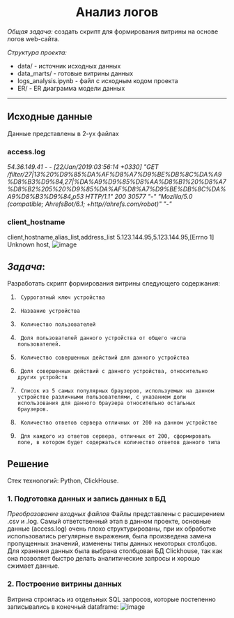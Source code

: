 <h1 align="center"> Анализ логов </h1>


*Общая задача:* создать скрипт для формирования витрины на основе логов web-сайта.

*Структура проекта:*
<ul>
  <li>data/ - источник исходных данных</li>
  <li>data_marts/ - готовые витрины данных</li>
  <li>logs_analysis.ipynb - файл с исходным кодом проекта</li>
  <li>ER/ - ER диаграмма модели данных</li>
</ul>

____

## Исходные данные

Данные представлены в 2-ух файлах

### access.log

*54.36.149.41 - - [22/Jan/2019:03:56:14 +0330] "GET /filter/27|13%20%D9%85%DA%AF%D8%A7%D9%BE%DB%8C%DA%A9%D8%B3%D9%84,27|%DA%A9%D9%85%D8%AA%D8%B1%20%D8%A7%D8%B2%205%20%D9%85%DA%AF%D8%A7%D9%BE%DB%8C%DA%A9%D8%B3%D9%84,p53 HTTP/1.1" 200 30577 "-" "Mozilla/5.0 (compatible; AhrefsBot/6.1; +http//ahrefs.com/robot)" "-"*

### client_hostname

client,hostname,alias_list,address_list
5.123.144.95,5.123.144.95,[Errno 1] Unknown host,
![image](https://user-images.githubusercontent.com/86725214/209540782-38e6cb77-f9dc-46ae-9111-28087ed6c085.png)


## *Задача*:

Разработать скрипт формирования витрины следующего содержания:
1.      Суррогатный ключ устройства

2.      Название устройства

3.      Количество пользователей

4.      Доля пользователей данного устройства от общего числа пользователей.

5.      Количество совершенных действий для данного устройства

6.      Доля совершенных действий с данного устройства, относительно других устройств

7.      Список из 5 самых популярных браузеров, используемых на данном устройстве различными пользователями, с указанием доли использования для данного браузера относительно остальных браузеров. 

8.      Количество ответов сервера отличных от 200 на данном устройстве

9.      Для каждого из ответов сервера, отличных от 200, сформировать поле, в котором будет содержаться количество ответов данного типа


## Решение
Стек технологий: Python, ClickHouse.
### 1. Подготовка данных и запись данных в БД

*Преобразование входных файлов*
Файлы представлены с расширением .csv и .log.
Самый ответственный этап в данном проекте, основные данные (access.log) очень плохо структурированы, при их обработке использовались регулярные выражения, была произведена замена пропущенных значений, изменены типы данных некоторых столбцов.
Для хранения данных была выбрана столбцовая БД Clickhouse, так как она позволяет быстро делать аналитические запросы и хорошо сжимает данные.

### 2. Построение витрины данных
Витрина строилась из отдельных SQL запросов, которые постепенно записывались в конечный dataframe:
![image](https://user-images.githubusercontent.com/86725214/209926177-b6829ec0-a0f1-46a4-9fba-187586b16790.png)

